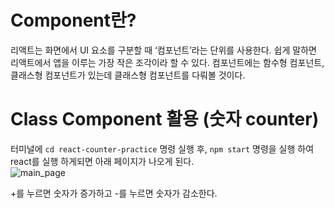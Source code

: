 # Component란?
리액트는 화면에서 UI 요소를 구분할 때 ‘컴포넌트’라는 단위를 사용한다. 쉽게 말하면 리액트에서 앱을 이루는 가장 작은 조각이라 할 수 있다. 컴포넌트에는 함수형 컴포넌트, 클래스형 컴포넌트가 있는데 클래스형 컴포넌트를 다뤄볼 것이다.

# Class Component 활용 (숫자 counter)

터미널에 `cd react-counter-practice` 명령 실행 후, `npm start` 명령을 실행 하여 react를 실행 하게되면 아래 페이지가 나오게 된다.\
![main_page](https://github.com/98Woonho/react-practice/assets/145889732/ba51da64-4dd0-4ef8-8206-ac0e633bd9bd)

+를 누르면 숫자가 증가하고 -를 누르면 숫자가 감소한다.
